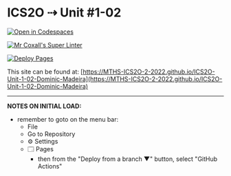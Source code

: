 # ICS2O ⇢ Unit #1-02

[![Open in Codespaces](https://classroom.github.com/assets/launch-codespace-f4981d0f882b2a3f0472912d15f9806d57e124e0fc890972558857b51b24a6f9.svg)](https://classroom.github.com/open-in-codespaces?assignment_repo_id=10092083)

[![Mr Coxall's Super Linter](https://github.com/MTHS-ICS2O-2-2022/ICS2O-Unit-1-02-Dominic-Madeira/workflows/Mr%20Coxall's%20Super%20Linter/badge.svg)](https://github.com/MTHS-ICS2O-2-2022/ICS2O-Unit-1-02-Dominic-Madeira/actions)

[![Deploy Pages](https://github.com/MTHS-ICS2O-2-2022/ICS2O-Unit-1-02-Dominic-Madeira/workflows/Deploy%20Pages/badge.svg)](https://github.com/MTHS-ICS2O-2-2022/ICS2O-Unit-1-02-Dominic-Madeira/actions)

This site can be found at: [https://MTHS-ICS2O-2-2022.github.io/ICS2O-Unit-1-02-Dominic-Madeira](https://MTHS-ICS2O-2-2022.github.io/ICS2O-Unit-1-02-Dominic-Madeira)

---

**NOTES ON INITIAL LOAD:**
- remember to goto on the menu bar:
  - File
  - Go to Repository
  - ⚙ Settings
  - 🗔 Pages
    - then from the "Deploy from a branch ▼" button, select "GitHub Actions"
